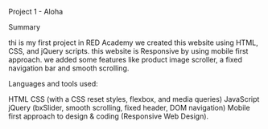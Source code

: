 Project 1 - Aloha 

Summary

thi is my first project in RED Academy we created this website using HTML, CSS, and jQuery scripts. this website is Responsive by using mobile first approach. we added some features like  product image scroller, a fixed navigation bar and smooth scrolling.

Languages and tools used:

HTML
CSS (with a CSS reset styles, flexbox, and media queries)
JavaScript
jQuery (bxSlider, smooth scrolling, fixed header, DOM navigation)
Mobile first approach to design & coding (Responsive Web Design).
